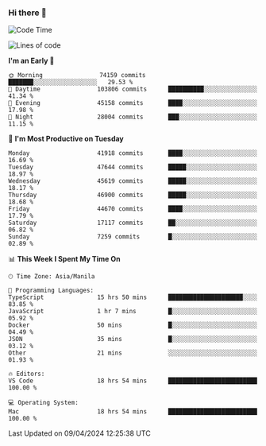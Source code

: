 ### Hi there 👋

<!--START_SECTION:waka-->
![Code Time](http://img.shields.io/badge/Code%20Time-5%2C026%20hrs%2032%20mins-blue)

![Lines of code](https://img.shields.io/badge/From%20Hello%20World%20I%27ve%20Written-112.9%20million%20lines%20of%20code-blue)

**I'm an Early 🐤** 

```text
🌞 Morning                74159 commits       ███████░░░░░░░░░░░░░░░░░░   29.53 % 
🌆 Daytime                103806 commits      ██████████░░░░░░░░░░░░░░░   41.34 % 
🌃 Evening                45158 commits       ████░░░░░░░░░░░░░░░░░░░░░   17.98 % 
🌙 Night                  28004 commits       ███░░░░░░░░░░░░░░░░░░░░░░   11.15 % 
```
📅 **I'm Most Productive on Tuesday** 

```text
Monday                   41918 commits       ████░░░░░░░░░░░░░░░░░░░░░   16.69 % 
Tuesday                  47644 commits       █████░░░░░░░░░░░░░░░░░░░░   18.97 % 
Wednesday                45619 commits       █████░░░░░░░░░░░░░░░░░░░░   18.17 % 
Thursday                 46900 commits       █████░░░░░░░░░░░░░░░░░░░░   18.68 % 
Friday                   44670 commits       ████░░░░░░░░░░░░░░░░░░░░░   17.79 % 
Saturday                 17117 commits       ██░░░░░░░░░░░░░░░░░░░░░░░   06.82 % 
Sunday                   7259 commits        █░░░░░░░░░░░░░░░░░░░░░░░░   02.89 % 
```


📊 **This Week I Spent My Time On** 

```text
🕑︎ Time Zone: Asia/Manila

💬 Programming Languages: 
TypeScript               15 hrs 50 mins      █████████████████████░░░░   83.85 % 
JavaScript               1 hr 7 mins         █░░░░░░░░░░░░░░░░░░░░░░░░   05.92 % 
Docker                   50 mins             █░░░░░░░░░░░░░░░░░░░░░░░░   04.49 % 
JSON                     35 mins             █░░░░░░░░░░░░░░░░░░░░░░░░   03.12 % 
Other                    21 mins             ░░░░░░░░░░░░░░░░░░░░░░░░░   01.93 % 

🔥 Editors: 
VS Code                  18 hrs 54 mins      █████████████████████████   100.00 % 

💻 Operating System: 
Mac                      18 hrs 54 mins      █████████████████████████   100.00 % 
```


 Last Updated on 09/04/2024 12:25:38 UTC
<!--END_SECTION:waka-->


<!--
**rad182/rad182** is a ✨ _special_ ✨ repository because its `README.md` (this file) appears on your GitHub profile.

Here are some ideas to get you started:

- 🔭 I’m currently working on ...
- 🌱 I’m currently learning ...
- 👯 I’m looking to collaborate on ...
- 🤔 I’m looking for help with ...
- 💬 Ask me about ...
- 📫 How to reach me: ...
- 😄 Pronouns: ...
- ⚡ Fun fact: ...
-->
